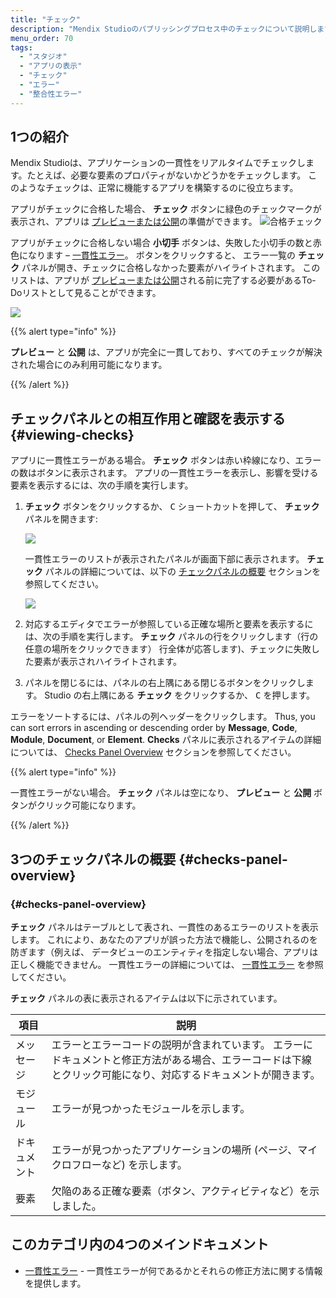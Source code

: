 ```yaml
---
title: "チェック"
description: "Mendix Studioのパブリッシングプロセス中のチェックについて説明します。"
menu_order: 70
tags:
  - "スタジオ"
  - "アプリの表示"
  - "チェック"
  - "エラー"
  - "整合性エラー"
---
```


## 1つの紹介

Mendix Studioは、アプリケーションの一貫性をリアルタイムでチェックします。たとえば、必要な要素のプロパティがないかどうかをチェックします。 このようなチェックは、正常に機能するアプリを構築するのに役立ちます。

アプリがチェックに合格した場合、 **チェック** ボタンに緑色のチェックマークが表示され、アプリは [プレビューまたは公開](publishing-app)の準備ができます。 ![合格チェック](attachments/checks/passed-check.jpg)

アプリがチェックに合格しない場合 **小切手** ボタンは、失敗した小切手の数と赤色になります – [一貫性エラー](consistency-errors)。 ボタンをクリックすると、 エラー一覧の **チェック** パネルが開き、チェックに合格しなかった要素がハイライトされます。 このリストは、アプリが [プレビューまたは公開](publishing-app)される前に完了する必要があるTo-Doリストとして見ることができます。

![](attachments/checks/checks-button.png)

{{% alert type="info" %}}

**プレビュー** と **公開** は、アプリが完全に一貫しており、すべてのチェックが解決された場合にのみ利用可能になります。

{{% /alert %}}

## チェックパネルとの相互作用と確認を表示する {#viewing-checks}

アプリに一貫性エラーがある場合。 **チェック** ボタンは赤い枠線になり、エラーの数はボタンに表示されます。 アプリの一貫性エラーを表示し、影響を受ける要素を表示するには、次の手順を実行します。

1. **チェック** ボタンをクリックするか、 <kbd>C</kbd> ショートカットを押して、 **チェック** パネルを開きます:

    ![](attachments/checks/checks-button-red.png)

    一貫性エラーのリストが表示されたパネルが画面下部に表示されます。 **チェック** パネルの詳細については、以下の [チェックパネルの概要](#checks-panel-overview) セクションを参照してください。

    ![](attachments/checks/checks-panel.png)

4. 対応するエディタでエラーが参照している正確な場所と要素を表示するには、次の手順を実行します。 **チェック** パネルの行をクリックします（行の任意の場所をクリックできます） 行全体が応答します)、チェックに失敗した要素が表示されハイライトされます。

5. パネルを閉じるには、パネルの右上隅にある閉じるボタンをクリックします。 Studio の右上隅にある **チェック** をクリックするか、 <kbd>C</kbd> を押します。

エラーをソートするには、パネルの列ヘッダーをクリックします。 Thus, you can sort errors in ascending or descending order by **Message**, **Code**, **Module**, **Document**, or **Element**. **Checks** パネルに表示されるアイテムの詳細については、 [Checks Panel Overview](#checks-panel-overview) セクションを参照してください。

{{% alert type="info" %}}

一貫性エラーがない場合。 **チェック** パネルは空になり、 **プレビュー** と **公開** ボタンがクリック可能になります。

{{% /alert %}}

## 3つのチェックパネルの概要 {#checks-panel-overview}

### {#checks-panel-overview}

**チェック** パネルはテーブルとして表され、一貫性のあるエラーのリストを表示します。 これにより、あなたのアプリが誤った方法で機能し、公開されるのを防ぎます（例えば、 データビューのエンティティを指定しない場合、アプリは正しく機能できません。 一貫性エラーの詳細については、 [一貫性エラー](consistency-errors) を参照してください。

**チェック** パネルの表に表示されるアイテムは以下に示されています。

| 項目     | 説明                                                                               |
| ------ | -------------------------------------------------------------------------------- |
| メッセージ  | エラーとエラーコードの説明が含まれています。 エラーにドキュメントと修正方法がある場合、エラーコードは下線とクリック可能になり、対応するドキュメントが開きます。 |
| モジュール  | エラーが見つかったモジュールを示します。                                                             |
| ドキュメント | エラーが見つかったアプリケーションの場所 (ページ、マイクロフローなど) を示します。                                      |
| 要素     | 欠陥のある正確な要素（ボタン、アクティビティなど）を示しました。                                                 |

## このカテゴリ内の4つのメインドキュメント

* [一貫性エラー](consistency-errors) - 一貫性エラーが何であるかとそれらの修正方法に関する情報を提供します。
